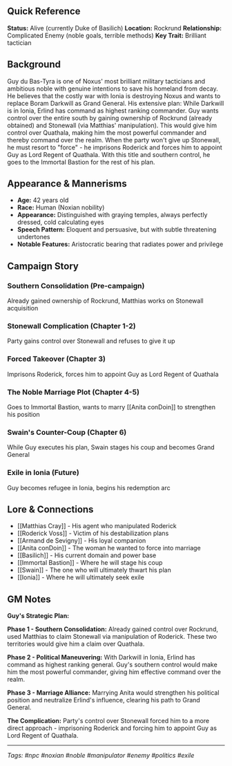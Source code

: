 ## Quick Reference

**Status:** Alive (currently Duke of Basilich) 
**Location:** Rockrund 
**Relationship:** Complicated Enemy (noble goals, terrible methods) 
**Key Trait:** Brilliant tactician

## Background

Guy du Bas-Tyra is one of Noxus' most brilliant military tacticians and ambitious noble with genuine intentions to save his homeland from decay. He believes that the costly war with Ionia is destroying Noxus and wants to replace Boram Darkwill as Grand General. His extensive plan: While Darkwill is in Ionia, Erlind has command as highest ranking commander. Guy wants control over the entire south by gaining ownership of Rockrund (already obtained) and Stonewall (via Matthias' manipulation). This would give him control over Quathala, making him the most powerful commander and thereby command over the realm. When the party won't give up Stonewall, he must resort to "force" - he imprisons Roderick and forces him to appoint Guy as Lord Regent of Quathala. With this title and southern control, he goes to the Immortal Bastion for the rest of his plan.

## Appearance & Mannerisms

- **Age:** 42 years old
- **Race:** Human (Noxian nobility)
- **Appearance:** Distinguished with graying temples, always perfectly dressed, cold calculating eyes
- **Speech Pattern:** Eloquent and persuasive, but with subtle threatening undertones
- **Notable Features:** Aristocratic bearing that radiates power and privilege

## Campaign Story

### Southern Consolidation (Pre-campaign)

Already gained ownership of Rockrund, Matthias works on Stonewall acquisition

### Stonewall Complication (Chapter 1-2)

Party gains control over Stonewall and refuses to give it up

### Forced Takeover (Chapter 3)

Imprisons Roderick, forces him to appoint Guy as Lord Regent of Quathala

### The Noble Marriage Plot (Chapter 4-5)

Goes to Immortal Bastion, wants to marry [[Anita conDoin]] to strengthen his position

### Swain's Counter-Coup (Chapter 6)

While Guy executes his plan, Swain stages his coup and becomes Grand General

### Exile in Ionia (Future)

Guy becomes refugee in Ionia, begins his redemption arc

## Lore & Connections

- [[Matthias Cray]] - His agent who manipulated Roderick
- [[Roderick Voss]] - Victim of his destabilization plans
- [[Armand de Sevigny]] - His loyal companion
- [[Anita conDoin]] - The woman he wanted to force into marriage
- [[Basilich]] - His current domain and power base
- [[Immortal Bastion]] - Where he will stage his coup
- [[Swain]] - The one who will ultimately thwart his plan
- [[Ionia]] - Where he will ultimately seek exile

## GM Notes

**Guy's Strategic Plan:**

**Phase 1 - Southern Consolidation:** Already gained control over Rockrund, used Matthias to claim Stonewall via manipulation of Roderick. These two territories would give him a claim over Quathala.

**Phase 2 - Political Maneuvering:** With Darkwill in Ionia, Erlind has command as highest ranking general. Guy's southern control would make him the most powerful commander, giving him effective command over the realm.

**Phase 3 - Marriage Alliance:** Marrying Anita would strengthen his political position and neutralize Erlind's influence, clearing his path to Grand General.

**The Complication:** Party's control over Stonewall forced him to a more direct approach - imprisoning Roderick and forcing him to appoint Guy as Lord Regent of Quathala.

---

_Tags: #npc #noxian #noble #manipulator #enemy #politics #exile_
